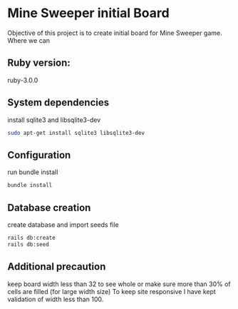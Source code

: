 # Mine Sweeper initial Board
Objective of this project is to create initial board for Mine Sweeper game. Where we can 

## Ruby version:
ruby-3.0.0

## System dependencies
install sqlite3 and libsqlite3-dev
```bash
sudo apt-get install sqlite3 libsqlite3-dev
```

## Configuration
run bundle install
```bash
bundle install
```
## Database creation
create database and import seeds file 
```bash
rails db:create
rails db:seed
```
## Additional precaution
keep board width less than 32 to see whole or make sure more than 30% of cells are filled (for large width size)
To keep site responsive I have kept validation of width less than 100.
